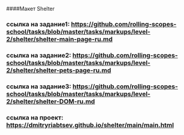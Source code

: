  ####Макет Shelter
 ### ссылка на задание1: https://github.com/rolling-scopes-school/tasks/blob/master/tasks/markups/level-2/shelter/shelter-main-page-ru.md
 ### ссылка на задание2: https://github.com/rolling-scopes-school/tasks/blob/master/tasks/markups/level-2/shelter/shelter-pets-page-ru.md
 ### ссылка на задание3: https://github.com/rolling-scopes-school/tasks/blob/master/tasks/markups/level-2/shelter/shelter-DOM-ru.md
 ### ссылка на проект: https://dmitryriabtsev.github.io/shelter/main/main.html
